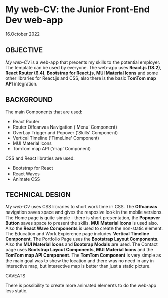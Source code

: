 # My web-CV: the Junior Front-End Dev web-app

16.October 2022

## OBJECTIVE
*My web-CV* is a web-app that precents my skills to the potential employer. The template can be used by everyone. The web-app uses **React.js (18.2)**, **React Router (6.4)**, **Bootstrap for React.js**, **MUI Material Icons** and some other libraries for React.js and CSS, also there is the basic **TomTom map API** integration.

## BACKGROUND
The main Components that are used:
- React Router 
- Router Offcanvas Navigation ('Menu' Component)
- OverLay Trigger and Popover ('Skills' Component)
- Vertical Timeline ('TimeLine' Component)
- MUI Material Icons
- TomTom map API ('map' Component)

CSS and React libraties are used:
- Bootstrap for React
- React Waves
- Animate CSS    


## TECHNICAL DESIGN

*My web-CV* uses CSS libraries to short work time in CSS.
The **Offcanvas** navigation saves space and gives the resposive look in the mobile versions.
The Home page is quite simple - there is short presentation, the **Popopver Button** saves space to present the skills. **MUI Material Icons** is used also. Also the **React Wave Components** is used to create the non-static element.
The Education and Work Expierence page includes **Vertical Timeline Component**.
The Portfolio Page uses the **Bootstrap Layout Components**. Also the **MUI Material Icons** and **Bootsrap Modals** are used.
The Contact page uses **Bootstrap Layout Components**, **MUI Material Icons** and the **TomTom map API Component**. 
The **TomTom Component** is very simple as the main goal was to show the location and there was no need in any in interective map, but interective map is better than just a static picture.

CAVEATS

There is possibility to create more animated elements to do the web-app less static.